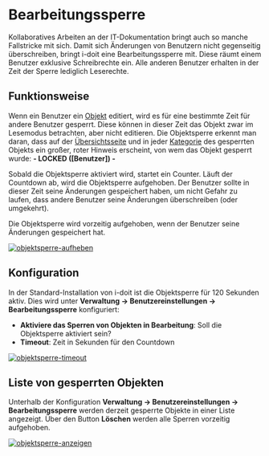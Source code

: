 # Bearbeitungssperre

Kollaboratives Arbeiten an der IT-Dokumentation bringt auch so manche Fallstricke mit sich. Damit sich Änderungen von Benutzern nicht gegenseitig überschreiben, bringt i-doit eine Bearbeitungssperre mit. Diese räumt einem Benutzer exklusive Schreibrechte ein. Alle anderen Benutzer erhalten in der Zeit der Sperre lediglich Leserechte.

## Funktionsweise

Wenn ein Benutzer ein [Objekt](../grundlagen/struktur-it-dokumentation.md) editiert, wird es für eine bestimmte Zeit für andere Benutzer gesperrt. Diese können in dieser Zeit das Objekt zwar im Lesemodus betrachten, aber nicht editieren. Die Objektsperre erkennt man daran, dass auf der [Übersichtsseite](../grundlagen/struktur-it-dokumentation.md) und in jeder [Kategorie](../grundlagen/struktur-it-dokumentation.md) des gesperrten Objekts ein großer, roter Hinweis erscheint, von wem das Objekt gesperrt wurde: **- LOCKED ([Benutzer]) -**

Sobald die Objektsperre aktiviert wird, startet ein Counter. Läuft der Countdown ab, wird die Objektsperre aufgehoben. Der Benutzer sollte in dieser Zeit seine Änderungen gespeichert haben, um nicht Gefahr zu laufen, dass andere Benutzer seine Änderungen überschreiben (oder umgekehrt).

Die Objektsperre wird vorzeitig aufgehoben, wenn der Benutzer seine Änderungen gespeichert hat.

[![objektsperre-aufheben](../assets/images/de/effizientes-dokumentieren/objektsperre/1-os.png)](../assets/images/de/effizientes-dokumentieren/objektsperre/1-os.png)

## Konfiguration

In der Standard-Installation von i-doit ist die Objektsperre für 120 Sekunden aktiv. Dies wird unter **Verwaltung → Benutzereinstellungen → Bearbeitungssperre** konfiguriert:

-   **Aktiviere das Sperren von Objekten in Bearbeitung**: Soll die Objektsperre aktiviert sein?
-   **Timeout**: Zeit in Sekunden für den Countdown

[![objektsperre-timeout](../assets/images/de/effizientes-dokumentieren/objektsperre/2-os.png)](../assets/images/de/effizientes-dokumentieren/objektsperre/2-os.png)

## Liste von gesperrten Objekten

Unterhalb der Konfiguration **Verwaltung → Benutzereinstellungen → Bearbeitungssperre** werden derzeit gesperrte Objekte in einer Liste angezeigt. Über den Button **Löschen** werden alle Sperren vorzeitig aufgehoben.

[![objektsperre-anzeigen](../assets/images/de/effizientes-dokumentieren/objektsperre/3-os.png)](../assets/images/de/effizientes-dokumentieren/objektsperre/3-os.png)

